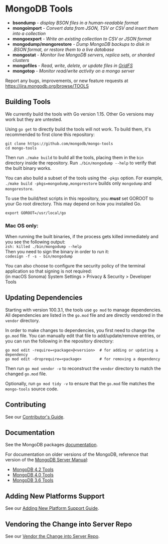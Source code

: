 # MongoDB Tools

- **bsondump** - _display BSON files in a human-readable format_
- **mongoimport** - _Convert data from JSON, TSV or CSV and insert them into a collection_
- **mongoexport** - _Write an existing collection to CSV or JSON format_
- **mongodump/mongorestore** - _Dump MongoDB backups to disk in .BSON format, or restore them to a
  live database_
- **mongostat** - _Monitor live MongoDB servers, replica sets, or sharded clusters_
- **mongofiles** - _Read, write, delete, or update files in
  [GridFS](http://docs.mongodb.org/manual/core/gridfs/)_
- **mongotop** - _Monitor read/write activity on a mongo server_

Report any bugs, improvements, or new feature requests at https://jira.mongodb.org/browse/TOOLS

## Building Tools

We currently build the tools with Go version 1.15. Other Go versions may work but they are untested.

Using `go get` to directly build the tools will not work. To build them, it's recommended to first
clone this repository:

```
git clone https://github.com/mongodb/mongo-tools
cd mongo-tools
```

Then run `./make build` to build all the tools, placing them in the `bin` directory inside the
repository. Run `./bin/mongodump --help` to verify that the built binary works.

You can also build a subset of the tools using the `-pkgs` option. For example,
`./make build -pkgs=mongodump,mongorestore` builds only `mongodump` and `mongorestore`.

To use the build/test scripts in this repository, you **_must_** set GOROOT to your Go root
directory. This may depend on how you installed Go.

```
export GOROOT=/usr/local/go
```

### Mac OS only:

When running the built binaries, if the process gets killed immediately and you see the following output:  
`zsh: killed ./bin/mongodump --help`  
Then you need to sign the binary in order to run it:  
`codesign -f -s - bin/mongodump`

You can also choose to configure the security policy of the terminal
application so that signing is not required:  
(in macOS Sonoma) System Settings > Privacy & Security > Developer Tools

## Updating Dependencies

Starting with version 100.3.1, the tools use `go mod` to manage dependencies. All dependencies are
listed in the `go.mod` file and are directly vendored in the `vendor` directory.

In order to make changes to dependencies, you first need to change the `go.mod` file. You can
manually edit that file to add/update/remove entries, or you can run the following in the repository
directory:

```
go mod edit -require=<package>@<version>  # for adding or updating a dependency
go mod edit -droprequire=<package>        # for removing a dependency
```

Then run `go mod vendor -v` to reconstruct the `vendor` directory to match the changed `go.mod`
file.

Optionally, run `go mod tidy -v` to ensure that the `go.mod` file matches the `mongo-tools` source
code.

## Contributing

See our [Contributor's Guide](CONTRIBUTING.md).

## Documentation

See the MongoDB packages [documentation](https://docs.mongodb.org/database-tools/).

For documentation on older versions of the MongoDB, reference that version of the
[MongoDB Server Manual](docs.mongodb.com/manual):

- [MongoDB 4.2 Tools](https://docs.mongodb.org/v4.2/reference/program)
- [MongoDB 4.0 Tools](https://docs.mongodb.org/v4.0/reference/program)
- [MongoDB 3.6 Tools](https://docs.mongodb.org/v3.6/reference/program)

## Adding New Platforms Support

See our [Adding New Platform Support Guide](PLATFORMSUPPORT.md).

## Vendoring the Change into Server Repo

See our [Vendor the Change into Server Repo](SERVERVENDORING.md).
